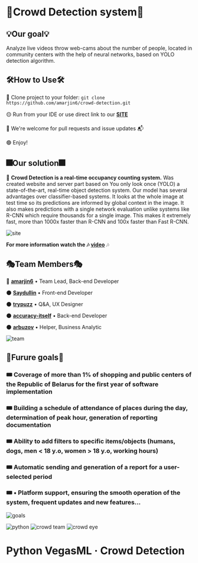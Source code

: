 # 🧠**Crowd Detection system**🧠

## 💡**Our goal**💡 
Analyze live videos throw web-cams about the number of people, located in community centers with the help of neural networks, based on YOLO detection algorithm.

## 🛠**How to Use**🛠
🔴 Clone project to your folder: `git clone https://github.com/amarjin6/crowd-detection.git`

🟡 Run from your IDE or use direct link to our [**SITE**](https://amarjin6.github.io/crowd-detection)

🔵 We're welcome for pull requests and issue updates 📬

🟢 Enjoy!

## 🎆**Our solution**🎆
🎌 **Crowd Detection is a real-time occupancy counting system.** Was created website and server part based on You only look once (YOLO) a state-of-the-art, real-time object detection system. Our model has several advantages over classifier-based systems. It looks at the whole image at test time so its predictions are informed by global context in the image. It also makes predictions with a single network evaluation unlike systems like R-CNN which require thousands for a single image. This makes it extremely fast, more than 1000x faster than R-CNN and 100x faster than Fast R-CNN.

![site](https://user-images.githubusercontent.com/86531927/165849737-4702c702-090a-4a78-9f61-ddaa16df460c.jpg)

**For more information watch the 🎶 [video](https://github.com/amarjin6/crowd-detection/tree/master/IBA%20%26%20BSUIR%20topic)** 🎶

## 🎭**Team Members**🎭
👑 [**amarjin6**](https://github.com/amarjin6) • Team Lead, Back-end Developer

🌑 [**Saydullin**](https://github.com/Saydullin) • Front-end Developer

🌑 [**trypuzz**](https://github.com/trypuzz) • Q&A, UX Designer

🌑 [**accuracy-itself**](https://github.com/accuracy-itself) • Back-end Developer

🌑 [**arbuzov**](https://github.com/amarjin6) • Helper, Business Analytic

![team](https://user-images.githubusercontent.com/86531927/165850033-cd7a7ad0-18c3-4ce1-9d28-0a5e275c6f11.png)

## 🔮**Furure goals**🔮
### 🎟️ Coverage of more than 1% of shopping and public centers of the Republic of Belarus for the first year of software implementation
### 🎟️ Building a schedule of attendance of places during the day,      determination of peak hour, generation of reporting documentation
### 🎟️ Ability to add filters to specific items/objects (humans, dogs, men < 18 y.o, women > 18 y.o, working hours)
### 🎟️ Automatic sending and generation of a report for a user-selected period
### 🎟️ • Platform support, ensuring the smooth operation of the system, frequent updates and new features...
![goals](https://user-images.githubusercontent.com/86531927/165849825-1047203a-aad6-4e34-bc67-db7c5264bca9.png)

![python](https://user-images.githubusercontent.com/86531927/156536220-5db566c6-9e2d-4c92-a239-2292bad68333.png)
![crowd team](https://user-images.githubusercontent.com/86531927/165641911-50b6adf8-36fd-4f48-8401-15e609de096f.png)
![crowd eye](https://user-images.githubusercontent.com/86531927/165641624-28bdf93f-8058-489d-abd5-c9fcfd03ac99.png)

# Python VegasML · Crowd Detection

